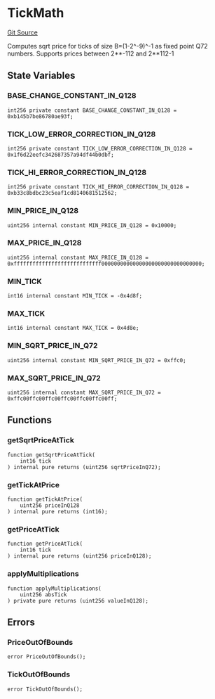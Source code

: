 # TickMath
[Git Source](https://github.com/Ammalgam-Protocol/core-v1/blob/d1df5df9e4b968d0d06a1d2d00a0120c1be82e15/contracts/libraries/TickMath.sol)

Computes sqrt price for ticks of size B=(1-2^-9)^-1 as fixed point Q72 numbers. Supports
prices between 2**-112 and 2**112-1


## State Variables
### BASE_CHANGE_CONSTANT_IN_Q128

```solidity
int256 private constant BASE_CHANGE_CONSTANT_IN_Q128 = 0xb145b7be86780ae93f;
```


### TICK_LOW_ERROR_CORRECTION_IN_Q128

```solidity
int256 private constant TICK_LOW_ERROR_CORRECTION_IN_Q128 = 0x1f6d22eefc342687357a94df44b0dbf;
```


### TICK_HI_ERROR_CORRECTION_IN_Q128

```solidity
int256 private constant TICK_HI_ERROR_CORRECTION_IN_Q128 = 0xb33c8bdbc23c5eaf1cd8140681512562;
```


### MIN_PRICE_IN_Q128

```solidity
uint256 internal constant MIN_PRICE_IN_Q128 = 0x10000;
```


### MAX_PRICE_IN_Q128

```solidity
uint256 internal constant MAX_PRICE_IN_Q128 = 0xffffffffffffffffffffffffffff00000000000000000000000000000000;
```


### MIN_TICK

```solidity
int16 internal constant MIN_TICK = -0x4d8f;
```


### MAX_TICK

```solidity
int16 internal constant MAX_TICK = 0x4d8e;
```


### MIN_SQRT_PRICE_IN_Q72

```solidity
uint256 internal constant MIN_SQRT_PRICE_IN_Q72 = 0xffc0;
```


### MAX_SQRT_PRICE_IN_Q72

```solidity
uint256 internal constant MAX_SQRT_PRICE_IN_Q72 = 0xffc00ffc00ffc00ffc00ffc00ffc00ff;
```


## Functions
### getSqrtPriceAtTick


```solidity
function getSqrtPriceAtTick(
    int16 tick
) internal pure returns (uint256 sqrtPriceInQ72);
```

### getTickAtPrice


```solidity
function getTickAtPrice(
    uint256 priceInQ128
) internal pure returns (int16);
```

### getPriceAtTick


```solidity
function getPriceAtTick(
    int16 tick
) internal pure returns (uint256 priceInQ128);
```

### applyMultiplications


```solidity
function applyMultiplications(
    uint256 absTick
) private pure returns (uint256 valueInQ128);
```

## Errors
### PriceOutOfBounds

```solidity
error PriceOutOfBounds();
```

### TickOutOfBounds

```solidity
error TickOutOfBounds();
```

